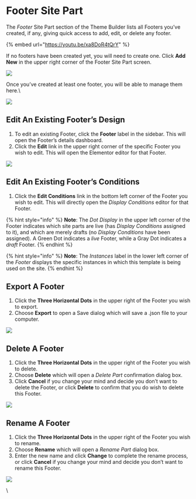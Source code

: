 # Footer Site Part

The _Footer_ Site Part section of the Theme Builder lists all Footers you’ve created, if any, giving quick access to add, edit, or delete any footer.

{% embed url="https://youtu.be/xa8DoR4tQrY" %}

If no footers have been created yet, you will need to create one. Click **Add New** in the upper right corner of the Footer Site Part screen.

![](https://elementor.com/cdn-cgi/image/f=auto,w=1024,h=1024/help/wp-content/uploads/sites/14/2020/08/sitepart-footer-blank-1024x318.jpg)

Once you’ve created at least one footer, you will be able to manage them here.\


![](https://elementor.com/cdn-cgi/image/f=auto,w=1024,h=1024/help/wp-content/uploads/sites/14/2020/08/sitepart-footer-1024x314.jpg)

## Edit An Existing Footer’s Design

1. To edit an existing Footer, click the **Footer** label in the sidebar. This will open the Footer’s details dashboard.
2. Click the **Edit** link in the upper right corner of the specific Footer you wish to edit. This will open the Elementor editor for that Footer.

![](https://elementor.com/cdn-cgi/image/f=auto,w=1024,h=1024/help/wp-content/uploads/sites/14/2020/08/sitepart-footer-1-1024x314.jpg)

## Edit An Existing Footer’s Conditions

1. Click the **Edit Conditions** link in the bottom left corner of the Footer you wish to edit. This will directly open the _Display Conditions_ editor for that Footer.

{% hint style="info" %}
**Note**: The _Dot Display_ in the upper left corner of the Footer indicates which site parts are live (has _Display Conditions_ assigned to it), and which are merely drafts (no _Display Conditions_ have been assigned). A Green Dot indicates a _live_ Footer, while a Gray Dot indicates a _draft_ Footer.&#x20;
{% endhint %}

{% hint style="info" %}
**Note**: The _Instances_ label in the lower left corner of the _Footer_ displays the specific instances in which this template is being used on the site.&#x20;
{% endhint %}

## Export A Footer

1. Click the **Three Horizontal Dots** in the upper right of the Footer you wish to export.
2. Choose **Export** to open a Save dialog which will save a .json file to your computer.

![](https://elementor.com/cdn-cgi/image/f=auto,w=1024,h=1024/help/wp-content/uploads/sites/14/2020/08/renamedelete-1.jpg)

## Delete A Footer

1. Click the **Three Horizontal Dots** in the upper right of the Footer you wish to delete.&#x20;
2. Choose **Delete** which will open a _Delete Part_ confirmation dialog box.&#x20;
3. Click **Cancel** if you change your mind and decide you don’t want to delete the Footer, or click **Delete** to confirm that you do wish to delete this Footer.

![](https://elementor.com/cdn-cgi/image/f=auto,w=1024,h=1024/help/wp-content/uploads/sites/14/2020/08/sitepart-delete-2.jpg)



## Rename A Footer

1. Click the **Three Horizontal Dots** in the upper right of the Footer you wish to rename.&#x20;
2. Choose **Rename** which will open a _Rename Part_ dialog box.&#x20;
3. Enter the new name and click **Change** to complete the rename process, or click **Cancel** if you change your mind and decide you don’t want to rename this Footer.

![](https://elementor.com/cdn-cgi/image/f=auto,w=1024,h=1024/help/wp-content/uploads/sites/14/2020/08/sitepart-rename-1.jpg)

\
